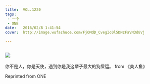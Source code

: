 ```yaml
---
title:	VOL.1220
tags:
 - 一个
 - ONE
date:	2016/02/8 1:41:54
cover:	http://image.wufazhuce.com/FjOMdD_CvegIc0l5DNzFaVN3d8Vj

---
```

![](http://image.wufazhuce.com/FjOMdD_CvegIc0l5DNzFaVN3d8Vj)
---

你不是人，你是天使，遇到你是我这辈子最大的狗屎运。 from 《美人鱼》
 
Reprinted from ONE
